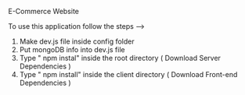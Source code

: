 E-Commerce Website                                                                                                 
                                                                                                                                                                                     
To use this application follow the steps -->                                                                                                                                        

1. Make dev.js file inside config folder                                                             
2. Put mongoDB info into dev.js file                              
3. Type  " npm instal" inside the root directory  ( Download Server Dependencies ) 
4. Type " npm install" inside the client directory ( Download Front-end Dependencies ) 
                                                                            
                     

                  
                      



      
   
             
                             
                  
                         

